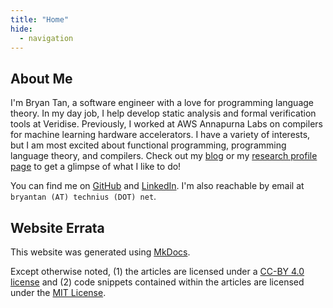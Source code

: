 ```yaml
---
title: "Home"
hide:
  - navigation
---
```


## About Me

I'm Bryan Tan, a software engineer with a love for programming language theory.
In my day job, I help develop static analysis and formal verification tools at
Veridise. Previously, I worked at AWS Annapurna Labs on compilers for machine
learning hardware accelerators. I have a variety of interests, but I am most
excited about functional programming, programming language theory, and
compilers. Check out my [blog](blog) or my
[research profile page](research.md) to get a glimpse of what I like to do!

You can find me on [GitHub](https://github.com/Technius) and
[LinkedIn](https://www.linkedin.com/in/bryan-tan-08153079). I'm also reachable
by email at `bryantan (AT) technius (DOT) net`.

## Website Errata

This website was generated using [MkDocs](https://mkdocs.org/).

Except otherwise noted, (1) the articles are licensed under a [CC-BY 4.0
license](https://creativecommons.org/licenses/by/4.0/) and (2) code snippets
contained within the articles are licensed under the [MIT
License](https://opensource.org/licenses/MIT).
